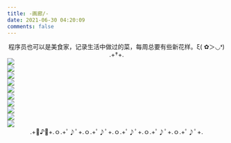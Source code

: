 ```yaml
---
title: -画廊/-
date: 2021-06-30 04:20:09
comments: false
---
```

<center>程序员也可以是美食家，记录生活中做过的菜，每周总要有些新花样。ξ( ✿＞◡❛)</center>
<center>
	.+†+.</center>
<div class="gallery-page">
	<div class="img-list">
		<div class="img-column">
			<a href="https://tva1.sinaimg.cn/large/008i3skNly1gs0o0wqrpvj30u0140dii.jpg" target="_Blank" name="杭椒牛肉"><img src="https://tva1.sinaimg.cn/large/008i3skNly1gs0o0wqrpvj30u0140dii.jpg"></a>
		</div>
		<div class="img-column">
			<a href="https://tva1.sinaimg.cn/large/008i3skNly1gs0o3p8pp3j30u014041j.jpg" target="_Blank" name="椒盐排骨"><img src="https://tva1.sinaimg.cn/large/008i3skNly1gs0o3p8pp3j30u014041j.jpg"></a>
		</div>
		<div class="img-column">
			<a href="https://tva1.sinaimg.cn/large/008i3skNly1gs0o4zscjdj30u0140juj.jpg" target="_Blank" name="双椒皮蛋豆腐"><img src="https://tva1.sinaimg.cn/large/008i3skNly1gs0o4zscjdj30u0140juj.jpg"></a>
		</div>	
	</div>
	<div class="img-list">
		<div class="img-column"> 
			<a href="https://tva1.sinaimg.cn/large/008i3skNly1gs0o6rwqfdj30u0140wh1.jpg" target="_Blank" name="可乐鸡翅"><img src="https://tva1.sinaimg.cn/large/008i3skNly1gs0o6rwqfdj30u0140wh1.jpg"></a>
		</div>
		<div class="img-column">
			<a href="https://tva1.sinaimg.cn/large/008i3skNly1gs0o7qlr60j60u014041x02.jpg" target="_Blank" name="爆炒皮皮虾"><img src="https://tva1.sinaimg.cn/large/008i3skNly1gs0o7qlr60j60u014041x02.jpg"></a>
		</div>
		<div class="img-column">
			<a href="https://tva1.sinaimg.cn/large/008i3skNly1gs0o8iramej30u0140n0i.jpg" target="_Blank" name="
			凉拌佛手瓜"><img src="https://tva1.sinaimg.cn/large/008i3skNly1gs0o8iramej30u0140n0i.jpg"></a>
		</div>	
	</div>
	<div class="img-list">
		<div class="img-column"> 
			<a href="https://tva1.sinaimg.cn/large/008i3skNly1gs8qeligmpj30u01400vn.jpg" target="_Blank" name="脆皮五花肉"><img src="https://tva1.sinaimg.cn/large/008i3skNly1gs8qeligmpj30u01400vn.jpg"></a>
		</div>
		<div class="img-column">
			<a href="https://tva1.sinaimg.cn/large/008i3skNly1gs8qg5d49mj30u0140whn.jpg" target="_Blank" name="红烧嫩豆腐"><img src="https://tva1.sinaimg.cn/large/008i3skNly1gs8qg5d49mj30u0140whn.jpg"></a>
		</div>
	</div>
	<div class="img-list">
		<div class="img-column">
			<a href="https://tva1.sinaimg.cn/large/008i3skNly1gsdeehocn0j31400u040y.jpg" target="_Blank" name="老虎杠子鸡"><img src="https://tva1.sinaimg.cn/large/008i3skNly1gsdeehocn0j31400u040y.jpg"></a>
		</div>
		<div class="img-column"> 
			<a href="https://tva1.sinaimg.cn/large/008i3skNly1gsdeh6dkijj30u0140q6n.jpg" target="_Blank" name="干煸菜花"><img src="https://tva1.sinaimg.cn/large/008i3skNly1gsdeh6dkijj30u0140q6n.jpg"></a>
		</div>
	</div>

</div>
<center>.+ﾟ♪ﾟ+.ｏ.+ﾟ♪ﾟ+.ｏ.+ﾟ♪ﾟ+.ｏ.+ﾟ♪ﾟ+.ｏ.+ﾟ♪ﾟ+.ｏ.+ﾟ♪ﾟ+.</center>
